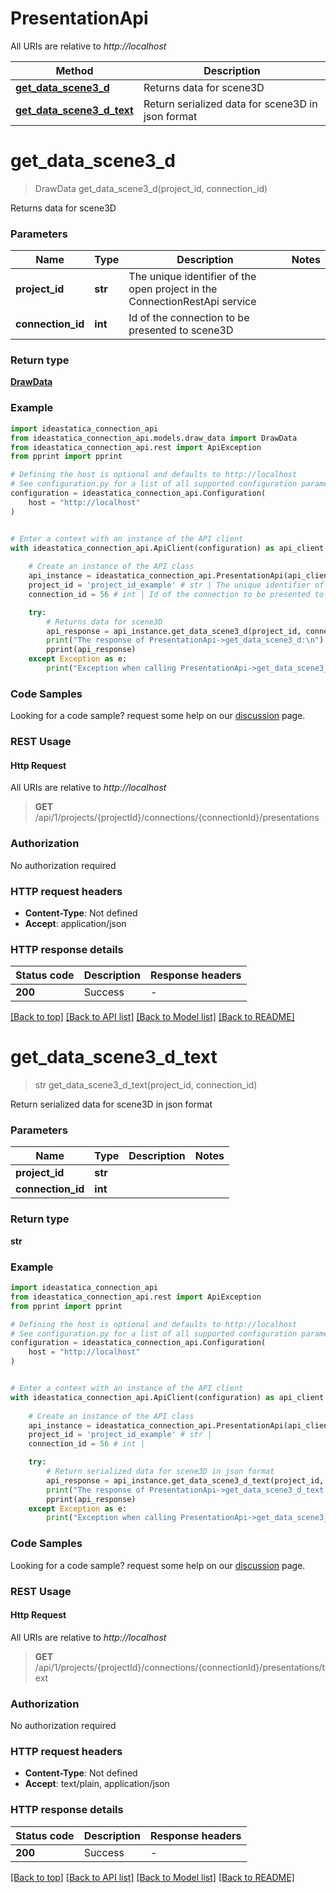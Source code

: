 # PresentationApi

All URIs are relative to *http://localhost*

Method | Description
------------- | -------------
[**get_data_scene3_d**](PresentationApi.md#get_data_scene3_d) | Returns data for scene3D
[**get_data_scene3_d_text**](PresentationApi.md#get_data_scene3_d_text) | Return serialized data for scene3D in json format


<a id="get_data_scene3_d"></a>
# **get_data_scene3_d**
> DrawData get_data_scene3_d(project_id, connection_id)

Returns data for scene3D

### Parameters


Name | Type | Description  | Notes
------------- | ------------- | ------------- | -------------
 **project_id** | **str**| The unique identifier of the open project in the ConnectionRestApi service | 
 **connection_id** | **int**| Id of the connection to be presented to scene3D | 

### Return type

[**DrawData**](DrawData.md)

### Example


```python
import ideastatica_connection_api
from ideastatica_connection_api.models.draw_data import DrawData
from ideastatica_connection_api.rest import ApiException
from pprint import pprint

# Defining the host is optional and defaults to http://localhost
# See configuration.py for a list of all supported configuration parameters.
configuration = ideastatica_connection_api.Configuration(
    host = "http://localhost"
)


# Enter a context with an instance of the API client
with ideastatica_connection_api.ApiClient(configuration) as api_client:
    
    # Create an instance of the API class
    api_instance = ideastatica_connection_api.PresentationApi(api_client)
    project_id = 'project_id_example' # str | The unique identifier of the open project in the ConnectionRestApi service
    connection_id = 56 # int | Id of the connection to be presented to scene3D

    try:
        # Returns data for scene3D
        api_response = api_instance.get_data_scene3_d(project_id, connection_id)
        print("The response of PresentationApi->get_data_scene3_d:\n")
        pprint(api_response)
    except Exception as e:
        print("Exception when calling PresentationApi->get_data_scene3_d: %s\n" % e)
```



### Code Samples

Looking for a code sample? request some help on our [discussion](https://github.com/idea-statica/ideastatica-public/discussions) page. 

### REST Usage

#### Http Request

All URIs are relative to *http://localhost*

> **GET** /api/1/projects/{projectId}/connections/{connectionId}/presentations 

### Authorization

No authorization required

### HTTP request headers

 - **Content-Type**: Not defined
 - **Accept**: application/json

### HTTP response details

| Status code | Description | Response headers |
|-------------|-------------|------------------|
**200** | Success |  -  |

[[Back to top]](#) [[Back to API list]](../README.md#documentation-for-api-endpoints) [[Back to Model list]](../README.md#documentation-for-models) [[Back to README]](../README.md)

<a id="get_data_scene3_d_text"></a>
# **get_data_scene3_d_text**
> str get_data_scene3_d_text(project_id, connection_id)

Return serialized data for scene3D in json format

### Parameters


Name | Type | Description  | Notes
------------- | ------------- | ------------- | -------------
 **project_id** | **str**|  | 
 **connection_id** | **int**|  | 

### Return type

**str**

### Example


```python
import ideastatica_connection_api
from ideastatica_connection_api.rest import ApiException
from pprint import pprint

# Defining the host is optional and defaults to http://localhost
# See configuration.py for a list of all supported configuration parameters.
configuration = ideastatica_connection_api.Configuration(
    host = "http://localhost"
)


# Enter a context with an instance of the API client
with ideastatica_connection_api.ApiClient(configuration) as api_client:
    
    # Create an instance of the API class
    api_instance = ideastatica_connection_api.PresentationApi(api_client)
    project_id = 'project_id_example' # str | 
    connection_id = 56 # int | 

    try:
        # Return serialized data for scene3D in json format
        api_response = api_instance.get_data_scene3_d_text(project_id, connection_id)
        print("The response of PresentationApi->get_data_scene3_d_text:\n")
        pprint(api_response)
    except Exception as e:
        print("Exception when calling PresentationApi->get_data_scene3_d_text: %s\n" % e)
```



### Code Samples

Looking for a code sample? request some help on our [discussion](https://github.com/idea-statica/ideastatica-public/discussions) page. 

### REST Usage

#### Http Request

All URIs are relative to *http://localhost*

> **GET** /api/1/projects/{projectId}/connections/{connectionId}/presentations/text 

### Authorization

No authorization required

### HTTP request headers

 - **Content-Type**: Not defined
 - **Accept**: text/plain, application/json

### HTTP response details

| Status code | Description | Response headers |
|-------------|-------------|------------------|
**200** | Success |  -  |

[[Back to top]](#) [[Back to API list]](../README.md#documentation-for-api-endpoints) [[Back to Model list]](../README.md#documentation-for-models) [[Back to README]](../README.md)

